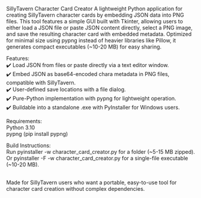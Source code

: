 SillyTavern Character Card Creator
A lightweight Python application for creating SillyTavern character cards by embedding JSON data into PNG files. This tool features a simple GUI built with Tkinter, allowing users to either load a JSON file or paste JSON content directly, select a PNG image, and save the resulting character card with embedded metadata. Optimized for minimal size using pypng instead of heavier libraries like Pillow, it generates compact executables (~10-20 MB) for easy sharing.

Features:<br>
✔️ Load JSON from files or paste directly via a text editor window.<br>
✔️ Embed JSON as base64-encoded chara metadata in PNG files, compatible with SillyTavern.<br>
✔️ User-defined save locations with a file dialog.<br>
✔️ Pure-Python implementation with pypng for lightweight operation.<br>
✔️ Buildable into a standalone .exe with PyInstaller for Windows users.<br>

Requirements:<br>
Python 3.10<br>
pypng (pip install pypng)<br>

Build Instructions:<br>
Run pyinstaller -w character_card_creator.py for a folder (~5-15 MB zipped).<br>
Or pyinstaller -F -w character_card_creator.py for a single-file executable (~10-20 MB).<br><br>

Made for SillyTavern users who want a portable, easy-to-use tool for character card creation without complex dependencies.
